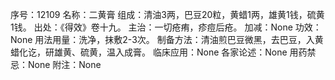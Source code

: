 序号：12109
名称：二黄膏
组成：清油3两，巴豆20粒，黄蜡1两，雄黄1钱，硫黄1钱。
出处：《得效》卷十九。
主治：一切疮痏，疹痘后疮。
加减：None
功效：None
用法用量：洗净，抹敷2-3次。
制备方法：清油煎巴豆微黑，去巴豆，入黄蜡化讫，研雄黄、硫黄，温入成膏。
临床应用：None
各家论述：None
用药禁忌：None
附注：None
